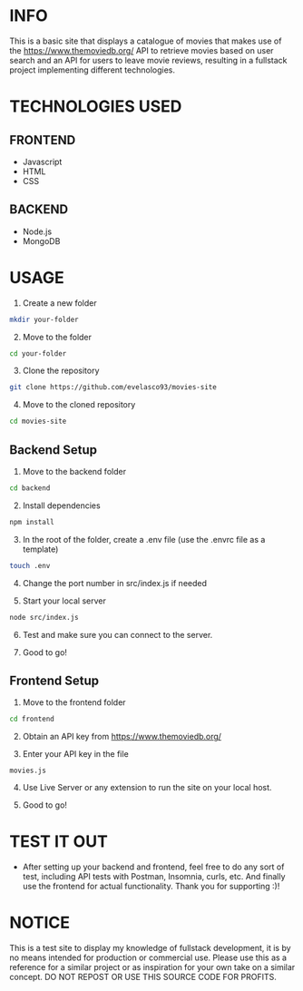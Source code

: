 # INFO

This is a basic site that displays a catalogue of movies that makes use of the https://www.themoviedb.org/ API to retrieve movies based on user search and an API for users to leave movie reviews, resulting in a fullstack project implementing different technologies.

# TECHNOLOGIES USED

## FRONTEND

- Javascript
- HTML
- CSS

## BACKEND

- Node.js
- MongoDB

# USAGE

1. Create a new folder

```bash
mkdir your-folder
```

2. Move to the folder

```bash
cd your-folder
```

3. Clone the repository

```bash
git clone https://github.com/evelasco93/movies-site
```

4. Move to the cloned repository

```bash
cd movies-site
```

## Backend Setup

1. Move to the backend folder

```bash
cd backend
```

2. Install dependencies
```bash
npm install
```

3. In the root of the folder, create a .env file (use the .envrc file as a template)
```bash
touch .env
```

4. Change the port number in src/index.js if needed

5. Start your local server
```bash
node src/index.js
```
6. Test and make sure you can connect to the server.

7. Good to go! 

## Frontend Setup

1. Move to the frontend folder

```bash
cd frontend
```

2. Obtain an API key from https://www.themoviedb.org/

3. Enter your API key in the file

```
movies.js
```

4. Use Live Server or any extension to run the site on your local host.

5. Good to go! 

# TEST IT OUT

- After setting up your backend and frontend, feel free to do any sort of test, including API tests with Postman, Insomnia, curls, etc. And finally use the frontend for actual functionality. Thank you for supporting :)! 

# NOTICE

This is a test site to display my knowledge of fullstack development, it is by no means intended for production or commercial use. Please use this as a reference for a similar project or as inspiration for your own take on a similar concept. DO NOT REPOST OR USE THIS SOURCE CODE FOR PROFITS.
